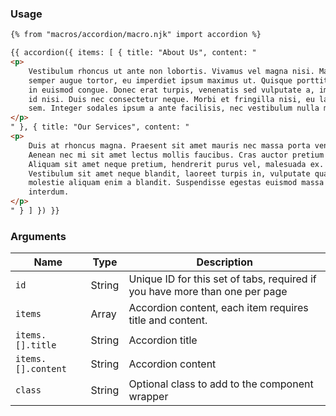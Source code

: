 ### Usage

```html
{% from "macros/accordion/macro.njk" import accordion %}
```

```html
{{ accordion({ items: [ { title: "About Us", content: "
<p>
	Vestibulum rhoncus ut ante non lobortis. Vivamus vel magna nisi. Mauris
	semper augue tortor, eu imperdiet ipsum maximus ut. Quisque porttitor massa
	in euismod congue. Donec erat turpis, venenatis sed vulputate a, imperdiet
	id nisi. Duis nec consectetur neque. Morbi et fringilla nisi, eu lacinia
	sem. Integer sodales ipsum a ante facilisis, nec vestibulum nulla mollis.
</p>
" }, { title: "Our Services", content: "
<p>
	Duis at rhoncus magna. Praesent sit amet mauris nec massa porta venenatis.
	Aenean nec mi sit amet lectus mollis faucibus. Cras auctor pretium volutpat.
	Aliquam sit amet neque pretium, hendrerit purus vel, malesuada ex.
	Vestibulum sit amet neque blandit, laoreet turpis in, vulputate quam. Aenean
	molestie aliquam enim a blandit. Suspendisse egestas euismod massa at
	interdum.
</p>
" } ] }) }}
```

### Arguments

| Name               | Type   | Description                                                                 |
| ------------------ | ------ | --------------------------------------------------------------------------- |
| `id`               | String | Unique ID for this set of tabs, required if you have more than one per page |
| `items`            | Array  | Accordion content, each item requires title and content.                    |
| `items.[].title`   | String | Accordion title                                                             |
| `items.[].content` | String | Accordion content                                                           |
| `class`            | String | Optional class to add to the component wrapper                              |
